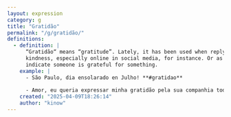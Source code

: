 ```yaml
---
layout: expression
category: g
title: "Gratidão"
permalink: "/g/gratidão/"
definitions:
  - definition: |
      “Gratidão“ means “gratitude”. Lately, it has been used when replying to an act of
      kindness, especially online in social media, for instance. Or as a hashtag to
      indicate someone is grateful for something.
    example: |
      - São Paulo, dia ensolarado en Julho! **#gratidao**
      
      - Amor, eu queria expressar minha gratidão pela sua companhia todos estes anos. 
    created: "2025-04-09T18:26:14"
    author: "kinow"
---
```


